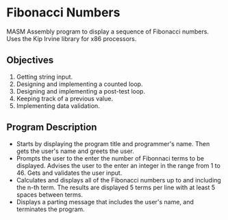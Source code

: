 # Fibonacci Numbers
MASM Assembly program to display a sequence of Fibonacci numbers. Uses the Kip Irvine library for x86 processors.

## Objectives
1. Getting string input.
2. Designing and implementing a counted loop.
3. Designing and implementing a post-test loop.
4. Keeping track of a previous value.
5. Implementing data validation.

## Program Description
- Starts by displaying the program title and programmer's name. Then gets the user's name and greets the user.
- Prompts the user to the enter the number of Fibonnaci terms to be displayed. Advises the user to the enter an integer in the range from 1 to 46. Gets and validates the user input.
- Calculates and displays all of the Fibonacci numbers up to and including the n-th term. The results are displayed 5 terms per line with at least 5 spaces between terms.
- Displays a parting message that includes the user's name, and terminates the program.
